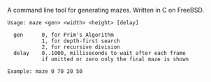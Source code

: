 A command line tool for generating mazes. Written in C on FreeBSD.

```
Usage: maze <gen> <width> <height> [delay]

  gen      0, for Prim's Algorithm
           1, for depth-first search
           2, for recursive division
  delay    0..1000, milliseconds to wait after each frame
           if omitted or zero only the final maze is shown

Example: maze 0 70 20 50
```
